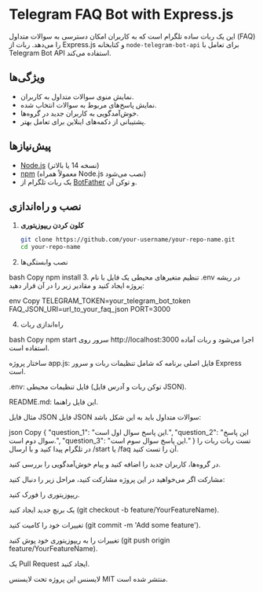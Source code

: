 # Telegram FAQ Bot with Express.js

این یک ربات ساده تلگرام است که به کاربران امکان دسترسی به سوالات متداول (FAQ) را می‌دهد. ربات از Express.js و کتابخانه `node-telegram-bot-api` برای تعامل با Telegram Bot API استفاده می‌کند.

## ویژگی‌ها
- نمایش منوی سوالات متداول به کاربران.
- نمایش پاسخ‌های مربوط به سوالات انتخاب شده.
- خوش‌آمدگویی به کاربران جدید در گروه‌ها.
- پشتیبانی از دکمه‌های اینلاین برای تعامل بهتر.

## پیش‌نیازها
- [Node.js](https://nodejs.org/) (نسخه 14 یا بالاتر)
- [npm](https://www.npmjs.com/) (معمولاً همراه Node.js نصب می‌شود)
- یک ربات تلگرام از [BotFather](https://core.telegram.org/bots#botfather) و توکن آن.

## نصب و راه‌اندازی

1. **کلون کردن ریپوزیتوری**
   ```bash
   git clone https://github.com/your-username/your-repo-name.git
   cd your-repo-name
2. نصب وابستگی‌ها

bash
Copy
npm install
3. تنظیم متغیرهای محیطی
یک فایل با نام .env در ریشه پروژه ایجاد کنید و مقادیر زیر را در آن قرار دهید:

env
Copy
TELEGRAM_TOKEN=your_telegram_bot_token
FAQ_JSON_URI=url_to_your_faq_json
PORT=3000

4. راه‌اندازی ربات

bash
Copy
npm start
سرور روی http://localhost:3000 اجرا می‌شود و ربات آماده استفاده است.

ساختار پروژه
app.js: فایل اصلی برنامه که شامل تنظیمات ربات و سرور Express است.

.env: فایل تنظیمات محیطی (توکن ربات و آدرس فایل JSON).

README.md: این فایل راهنما.

مثال فایل JSON
فایل JSON سوالات متداول باید به این شکل باشد:

json
Copy
{
    "question_1": "این پاسخ سوال اول است.",
    "question_2": "این پاسخ سوال دوم است.",
    "question_3": "این پاسخ سوال سوم است."
}
تست ربات
ربات را در تلگرام پیدا کنید و با ارسال /start یا /faq آن را تست کنید.

در گروه‌ها، کاربران جدید را اضافه کنید و پیام خوش‌آمدگویی را بررسی کنید.

مشارکت
اگر می‌خواهید در این پروژه مشارکت کنید، مراحل زیر را دنبال کنید:

ریپوزیتوری را فورک کنید.

یک برنچ جدید ایجاد کنید (git checkout -b feature/YourFeatureName).

تغییرات خود را کامیت کنید (git commit -m 'Add some feature').

تغییرات را به ریپوزیتوری خود پوش کنید (git push origin feature/YourFeatureName).

یک Pull Request ایجاد کنید.

لایسنس
این پروژه تحت لایسنس MIT منتشر شده است.